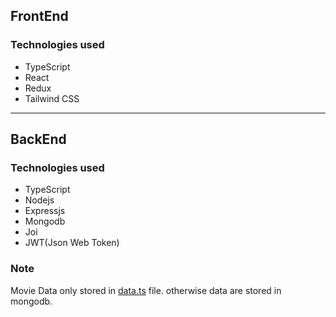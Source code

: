 
## FrontEnd

### Technologies used

- TypeScript
- React
- Redux
- Tailwind CSS

---

## BackEnd

### Technologies used

- TypeScript
- Nodejs
- Expressjs
- Mongodb
- Joi
- JWT(Json Web Token)

### Note
Movie Data only stored in [data.ts](backend/src/movie/data/data.ts) file. otherwise data are stored in mongodb.
